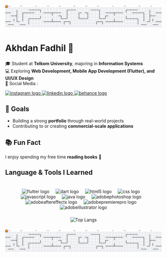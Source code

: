 <picture>
  <source media="(prefers-color-scheme: dark)" srcset="https://raw.githubusercontent.com/EsGoreng/EsGoreng/output/pacman-contribution-graph-dark.svg">
  <source media="(prefers-color-scheme: light)" srcset="https://raw.githubusercontent.com/EsGoreng/EsGoreng/output/pacman-contribution-graph.svg">
  <img alt="pacman contribution graph" src="https://raw.githubusercontent.com/EsGoreng/EsGoreng/output/pacman-contribution-graph.svg">
</picture>

###

<h1 align="left">Akhdan Fadhil 💫</h1>

###

🎓 Student at **Telkom University**, majoring in **Information Systems**  
💻 Exploring **Web Development, Mobile App Development (Flutter), and UI/UX Design**  
🤙 Social Media :
<div align="left">
  <a href ="https://www.instagram.com/_ahdn/">
    <img src="https://raw.githubusercontent.com/maurodesouza/profile-readme-generator/master/src/assets/icons/social/instagram/default.svg" width="37" height="25" alt="instagram logo"  />
  </a>
  <a href="https://www.linkedin.com/in/akhdan-fadhil/" target="_blank">
    <img src="https://raw.githubusercontent.com/maurodesouza/profile-readme-generator/master/src/assets/icons/social/linkedin/default.svg" width="37" height="25" alt="linkedin logo"  />
  </a>
  <a href="https://www.behance.net/akhdanfadhil" target="_blank">
    <img src="https://raw.githubusercontent.com/maurodesouza/profile-readme-generator/master/src/assets/icons/social/behance/default.svg" width="37" height="25" alt="behance logo"  />
  </a>
</div>

## 🎯 Goals  
- Building a strong **portfolio** through real-world projects  
- Contributing to or creating **commercial-scale applications**  

## 📚 Fun Fact  
I enjoy spending my free time **reading books** 📖  
###

<h2 align="left">Language & Tools I Learned</h2>

###

<br clear="both">

<div align="center">
  <img src="https://skillicons.dev/icons?i=flutter" height="63" alt="flutter logo"  />
  <img width="12" />
  <img src="https://skillicons.dev/icons?i=dart" height="63" alt="dart logo"  />
  <img width="12" />
  <img src="https://skillicons.dev/icons?i=html" height="63" alt="html5 logo"  />
  <img width="12" />
  <img src="https://skillicons.dev/icons?i=css" height="63" alt="css logo"  />
  <img width="12" />
  <img src="https://skillicons.dev/icons?i=js" height="63" alt="javascript logo"  />
  <img width="12" />
  <img src="https://skillicons.dev/icons?i=java" height="63" alt="java logo"  />
  <img width="12" />
  <img src="https://skillicons.dev/icons?i=ps" height="63" alt="adobephotoshop logo"  />
  <img width="12" />
  <img src="https://skillicons.dev/icons?i=ae" height="63" alt="adobeaftereffects logo"  />
  <img width="12" />
  <img src="https://skillicons.dev/icons?i=pr" height="63" alt="adobepremierepro logo"  />
  <img width="12" />
  <img src="https://skillicons.dev/icons?i=ai" height="63" alt="adobeillustrator logo"  />
</div>

###

<div align="center">

  ![Top Langs](https://github-readme-stats-tau-self-43.vercel.app/api/top-langs/?username=EsGoreng&layout=compact&langs_count=20&theme=dark&card_width=500)

</div>

###

<picture>
  <source media="(prefers-color-scheme: dark)" srcset="https://raw.githubusercontent.com/EsGoreng/EsGoreng/output/pacman-contribution-graph-dark.svg">
  <source media="(prefers-color-scheme: light)" srcset="https://raw.githubusercontent.com/EsGoreng/EsGoreng/output/pacman-contribution-graph.svg">
  <img alt="pacman contribution graph" src="https://raw.githubusercontent.com/EsGoreng/EsGoreng/output/pacman-contribution-graph.svg">
</picture>

###
